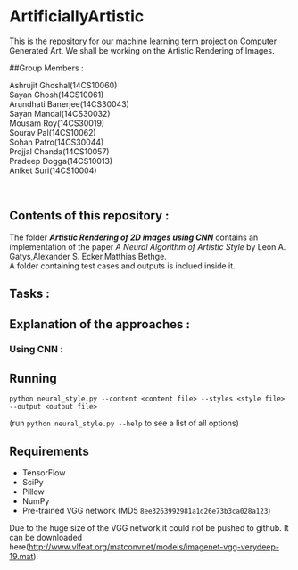 # ArtificiallyArtistic
This is the repository for our machine learning term project on Computer Generated Art. We shall be working on the Artistic Rendering of Images. 

##Group Members :

Ashrujit Ghoshal(14CS10060) <br />
Sayan Ghosh(14CS10061) <br />
Arundhati Banerjee(14CS30043) <br />
Sayan Mandal(14CS30032) <br />
Mousam Roy(14CS30019) <br />
Sourav Pal(14CS10062) <br />
Sohan Patro(14CS30044) <br />
Projjal Chanda(14CS10057) <br />
Pradeep Dogga(14CS10013) <br />
Aniket Suri(14CS10004) <br />

<br />

## Contents of this repository :
The folder **_Artistic Rendering of 2D images using CNN_**  contains an implementation of the paper *_A Neural Algorithm of Artistic Style_* by Leon A. Gatys,Alexander S. Ecker,Matthias Bethge.<br />
A folder containing test cases and outputs is inclued inside it.


## Tasks :

## Explanation of the approaches :

### Using CNN :


## Running

`python neural_style.py --content <content file> --styles <style file> --output <output file>`

(run `python neural_style.py --help` to see a list of all options)

## Requirements

* TensorFlow
* SciPy
* Pillow
* NumPy
* Pre-trained VGG network (MD5 `8ee3263992981a1d26e73b3ca028a123`)

Due to the huge size of the VGG network,it could not be pushed to github. It can be downloaded here(http://www.vlfeat.org/matconvnet/models/imagenet-vgg-verydeep-19.mat).

